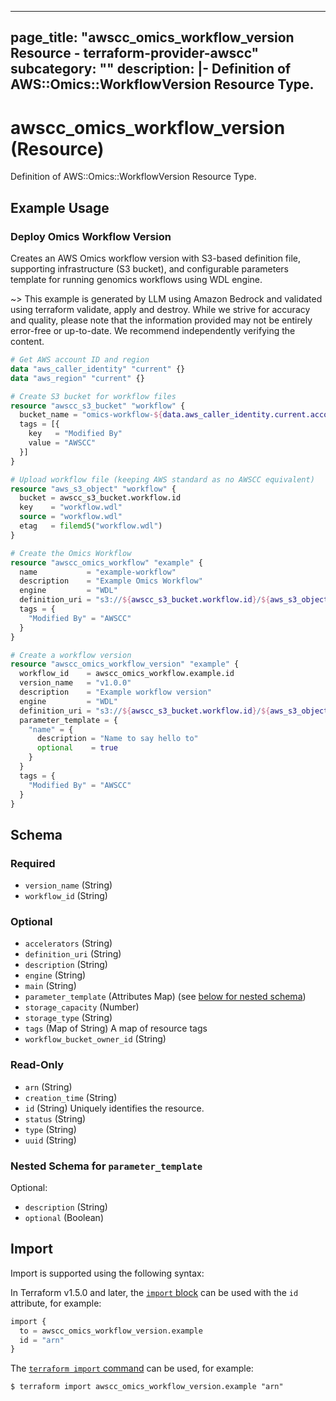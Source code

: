 
---
page_title: "awscc_omics_workflow_version Resource - terraform-provider-awscc"
subcategory: ""
description: |-
  Definition of AWS::Omics::WorkflowVersion Resource Type.
---

# awscc_omics_workflow_version (Resource)

Definition of AWS::Omics::WorkflowVersion Resource Type.

## Example Usage

### Deploy Omics Workflow Version

Creates an AWS Omics workflow version with S3-based definition file, supporting infrastructure (S3 bucket), and configurable parameters template for running genomics workflows using WDL engine.

~> This example is generated by LLM using Amazon Bedrock and validated using terraform validate, apply and destroy. While we strive for accuracy and quality, please note that the information provided may not be entirely error-free or up-to-date. We recommend independently verifying the content.

```terraform
# Get AWS account ID and region
data "aws_caller_identity" "current" {}
data "aws_region" "current" {}

# Create S3 bucket for workflow files
resource "awscc_s3_bucket" "workflow" {
  bucket_name = "omics-workflow-${data.aws_caller_identity.current.account_id}-${data.aws_region.current.name}"
  tags = [{
    key   = "Modified By"
    value = "AWSCC"
  }]
}

# Upload workflow file (keeping AWS standard as no AWSCC equivalent)
resource "aws_s3_object" "workflow" {
  bucket = awscc_s3_bucket.workflow.id
  key    = "workflow.wdl"
  source = "workflow.wdl"
  etag   = filemd5("workflow.wdl")
}

# Create the Omics Workflow
resource "awscc_omics_workflow" "example" {
  name           = "example-workflow"
  description    = "Example Omics Workflow"
  engine         = "WDL"
  definition_uri = "s3://${awscc_s3_bucket.workflow.id}/${aws_s3_object.workflow.key}"
  tags = {
    "Modified By" = "AWSCC"
  }
}

# Create a workflow version
resource "awscc_omics_workflow_version" "example" {
  workflow_id    = awscc_omics_workflow.example.id
  version_name   = "v1.0.0"
  description    = "Example workflow version"
  engine         = "WDL"
  definition_uri = "s3://${awscc_s3_bucket.workflow.id}/${aws_s3_object.workflow.key}"
  parameter_template = {
    "name" = {
      description = "Name to say hello to"
      optional    = true
    }
  }
  tags = {
    "Modified By" = "AWSCC"
  }
}
```

<!-- schema generated by tfplugindocs -->
## Schema

### Required

- `version_name` (String)
- `workflow_id` (String)

### Optional

- `accelerators` (String)
- `definition_uri` (String)
- `description` (String)
- `engine` (String)
- `main` (String)
- `parameter_template` (Attributes Map) (see [below for nested schema](#nestedatt--parameter_template))
- `storage_capacity` (Number)
- `storage_type` (String)
- `tags` (Map of String) A map of resource tags
- `workflow_bucket_owner_id` (String)

### Read-Only

- `arn` (String)
- `creation_time` (String)
- `id` (String) Uniquely identifies the resource.
- `status` (String)
- `type` (String)
- `uuid` (String)

<a id="nestedatt--parameter_template"></a>
### Nested Schema for `parameter_template`

Optional:

- `description` (String)
- `optional` (Boolean)

## Import

Import is supported using the following syntax:

In Terraform v1.5.0 and later, the [`import` block](https://developer.hashicorp.com/terraform/language/import) can be used with the `id` attribute, for example:

```terraform
import {
  to = awscc_omics_workflow_version.example
  id = "arn"
}
```

The [`terraform import` command](https://developer.hashicorp.com/terraform/cli/commands/import) can be used, for example:

```shell
$ terraform import awscc_omics_workflow_version.example "arn"
```
